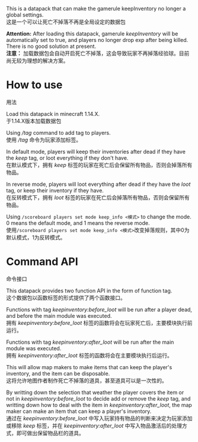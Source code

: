 This is a datapack that can make the gamerule keepInventory no longer a global settings.  
这是一个可以让死亡不掉落不再是全局设定的数据包

**Attention:** After loading this datapack, gamerule *keepInventory* will be automatically set to true, and players no longer drop exp after being killed. There is no good solution at present.  
**注意：** 加载数据包会自动开启死亡不掉落，这会导致玩家不再掉落经验球。目前尚无较为理想的解决方案。

# How to use
用法

Load this datapack in minecraft 1.14.X.  
于1.14.X版本加载数据包

Using */tag* command to add tag to players.  
使用 */tag* 命令为玩家添加标签。

In default mode, players will keep their inventories after dead if they have the *keep* tag, or loot everything if they don't have.  
在默认模式下，拥有 *keep* 标签的玩家在死亡后会保留所有物品，否则会掉落所有物品。

In reverse mode, players will loot everything after dead if they have the *loot* tag, or keep their inventory if they have.  
在反转模式下，拥有 *loot* 标签的玩家在死亡后会掉落所有物品，否则会保留所有物品。

Using `/scoreboard players set mode keep_info <模式>` to change the mode. 0 means the default mode, and 1 means the reverse mode.  
使用`/scoreboard players set mode keep_info <模式>`改变掉落规则，其中0为默认模式，1为反转模式。

# Command API
命令接口

This datapack provides two function API in the form of function tag.  
这个数据包以函数标签的形式提供了两个函数接口。

Functions with tag *keepinventory:before_loot* will be run after a player dead, and before the main module was executed.  
拥有 *keepinventory:before_loot* 标签的函数将会在玩家死亡后，主要模块执行前运行。

Functions with tag *keepinventory:after_loot* will be run after the main module was executed.  
拥有 *keepinventory:after_loot* 标签的函数将会在主要模块执行后运行。

This will allow map makers to make items that can keep the player's inventory, and the item can be disposable.  
这将允许地图作者制作死亡不掉落的道具，甚至道具可以是一次性的。

By writting down the selection that weather the player covers the item or not in *keepinventory:before_loot* to decide add or remove the *keep* tag, and writting down how to deal with the item in *keepinventory:after_loot*, the map maker can make an item that can keep a player's inventory.  
通过在 *keepinventory:before_loot* 中写入玩家持有物品的判断来决定为玩家添加或移除 *keep* 标签，并在 *keepinventory:after_loot* 中写入物品激活后的处理方式，即可做出保留物品栏的道具。
